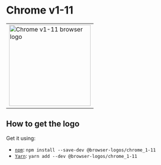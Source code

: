 Chrome v1-11
============

<!-- markdownlint-disable line-length no-inline-html -->
<table>
    <tr height=230>
        <td>
            <a href="https://github.com/alrra/browser-logos/tree/44bdeb7598712d8b17822c75bd1d1f00f9153e79/src/archive/chrome_1-11">
                <img width=220 src="https://raw.githubusercontent.com/alrra/browser-logos/44bdeb7598712d8b17822c75bd1d1f00f9153e79/src/archive/chrome_1-11/chrome_1-11.svg?sanitize=true" alt="Chrome v1-11 browser logo">
            </a>
        </td>
    </tr>
</table>
<!-- markdownlint-enable line-length no-inline-html -->

How to get the logo
-------------------

Get it using:

* [`npm`][npm]: `npm install --save-dev @browser-logos/chrome_1-11`
* [`Yarn`][yarn]: `yarn add --dev @browser-logos/chrome_1-11`

<!-- Link labels: -->

[npm]: https://www.npmjs.com/
[yarn]: https://yarnpkg.com/
